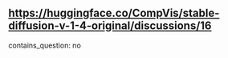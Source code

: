 ## https://huggingface.co/CompVis/stable-diffusion-v-1-4-original/discussions/16

contains_question: no